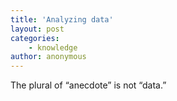 ```yaml
---
title: 'Analyzing data'
layout: post
categories:
    - knowledge
author: anonymous
---
```


The plural of “anecdote” is not “data.”
